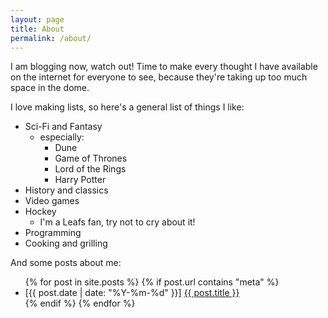 ```yaml
---
layout: page
title: About
permalink: /about/
---
```


I am blogging now, watch out! 
Time to make every thought I have available on the internet for everyone to see, because they're taking up too much space in the dome.

I love making lists, so here's a general list of things I like:
- Sci-Fi and Fantasy 
  - especially:
    - Dune
    - Game of Thrones
    - Lord of the Rings
    - Harry Potter
- History and classics
- Video games
- Hockey
  - I'm a Leafs fan, try not to cry about it!
- Programming
- Cooking and grilling

And some posts about me:
<ul>
  {% for post in site.posts %}
    {% if post.url contains "meta" %}
      <li>[{{ post.date | date: "%Y-%m-%d" }}] <a href="{{ post.url }}">{{ post.title }}</a></li>
    {% endif %}
  {% endfor %}
</ul>

